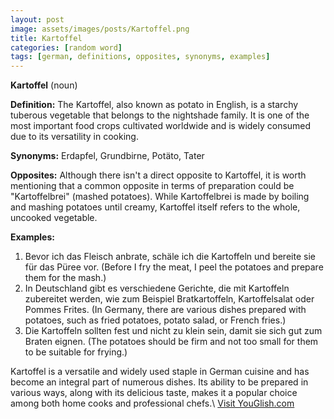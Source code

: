```yaml
---
layout: post
image: assets/images/posts/Kartoffel.png
title: Kartoffel
categories: [random word]
tags: [german, definitions, opposites, synonyms, examples]
---
```


**Kartoffel** (noun)

**Definition:** The Kartoffel, also known as potato in English, is a starchy tuberous vegetable that belongs to the nightshade family. It is one of the most important food crops cultivated worldwide and is widely consumed due to its versatility in cooking.

**Synonyms:** Erdapfel, Grundbirne, Potäto, Tater

**Opposites:** Although there isn't a direct opposite to Kartoffel, it is worth mentioning that a common opposite in terms of preparation could be "Kartoffelbrei" (mashed potatoes). While Kartoffelbrei is made by boiling and mashing potatoes until creamy, Kartoffel itself refers to the whole, uncooked vegetable.

**Examples:**

1. Bevor ich das Fleisch anbrate, schäle ich die Kartoffeln und bereite sie für das Püree vor. (Before I fry the meat, I peel the potatoes and prepare them for the mash.)
2. In Deutschland gibt es verschiedene Gerichte, die mit Kartoffeln zubereitet werden, wie zum Beispiel Bratkartoffeln, Kartoffelsalat oder Pommes Frites. (In Germany, there are various dishes prepared with potatoes, such as fried potatoes, potato salad, or French fries.)
3. Die Kartoffeln sollten fest und nicht zu klein sein, damit sie sich gut zum Braten eignen. (The potatoes should be firm and not too small for them to be suitable for frying.)

Kartoffel is a versatile and widely used staple in German cuisine and has become an integral part of numerous dishes. Its ability to be prepared in various ways, along with its delicious taste, makes it a popular choice among both home cooks and professional chefs.\ <a id="yg-widget-0" class="youglish-widget" data-query="Kartoffel" data-lang="german" data-components="8412" data-auto-start="0" data-bkg-color="theme_light" data-title="How%20to%20pronounce%20Kartoffel%20in%20German"  rel="nofollow" href="https://youglish.com">Visit YouGlish.com</a><script async src="https://youglish.com/public/emb/widget.js" charset="utf-8"></script>